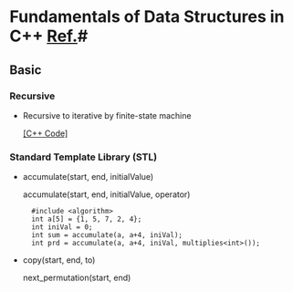 # Fundamentals of Data Structures in C++ [Ref.](https://www.amazon.com/Fundamentals-Data-Structures-Ellis-Horowitz/dp/0929306376)#

## Basic ##
### Recursive ###
* Recursive to iterative by finite-state machine 

  [[C++ Code]](https://github.com/alicia6174/Finite-state-machine)

### Standard Template Library (STL) ###
* accumulate(start, end, initialValue)

  accumulate(start, end, initialValue, operator)

		#include <algorithm>
		int a[5] = {1, 5, 7, 2, 4};
		int iniVal = 0;
		int sum = accumulate(a, a+4, iniVal);
		int prd = accumulate(a, a+4, iniVal, multiplies<int>());
		
* copy(start, end, to)

  next_permutation(start, end)
  
  